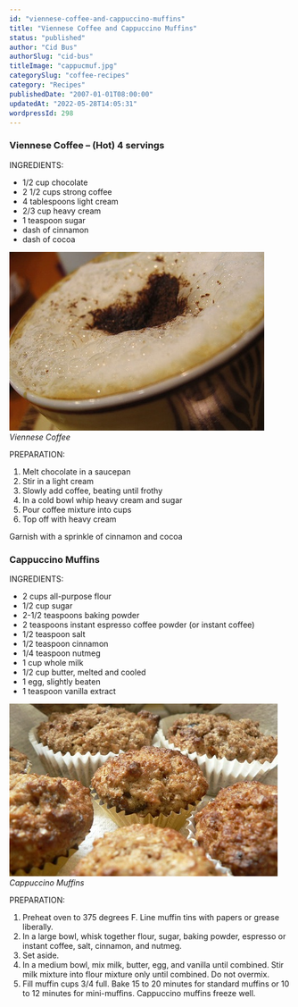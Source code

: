 ```yaml
---
id: "viennese-coffee-and-cappuccino-muffins"
title: "Viennese Coffee and Cappuccino Muffins"
status: "published"
author: "Cid Bus"
authorSlug: "cid-bus"
titleImage: "cappucmuf.jpg"
categorySlug: "coffee-recipes"
category: "Recipes"
publishedDate: "2007-01-01T08:00:00"
updatedAt: "2022-05-28T14:05:31"
wordpressId: 298
---
```


### Viennese Coffee – (Hot) 4 servings

INGREDIENTS:

-   1/2 cup chocolate
-   2 1/2 cups strong coffee
-   4 tablespoons light cream
-   2/3 cup heavy cream
-   1 teaspoon sugar
-   dash of cinnamon
-   dash of cocoa

![Viennese Coffee](latte21.jpg)  
*Viennese Coffee*

PREPARATION:

1.  Melt chocolate in a saucepan
2.  Stir in a light cream
3.  Slowly add coffee, beating until frothy
4.  In a cold bowl whip heavy cream and sugar
5.  Pour coffee mixture into cups
6.  Top off with heavy cream

Garnish with a sprinkle of cinnamon and cocoa

### Cappuccino Muffins

INGREDIENTS:

-   2 cups all-purpose flour
-   1/2 cup sugar
-   2-1/2 teaspoons baking powder
-   2 teaspoons instant espresso coffee powder (or instant coffee)
-   1/2 teaspoon salt
-   1/2 teaspoon cinnamon
-   1/4 teaspoon nutmeg
-   1 cup whole milk
-   1/2 cup butter, melted and cooled
-   1 egg, slightly beaten
-   1 teaspoon vanilla extract

![Cappuccino Muffins](cappucmuf.jpg)  
*Cappuccino Muffins*

PREPARATION:

1.  Preheat oven to 375 degrees F. Line muffin tins with papers or grease liberally.
2.  In a large bowl, whisk together flour, sugar, baking powder, espresso or instant coffee, salt, cinnamon, and nutmeg.
3.  Set aside.
4.  In a medium bowl, mix milk, butter, egg, and vanilla until combined. Stir milk mixture into flour mixture only until combined. Do not overmix.
5.  Fill muffin cups 3/4 full. Bake 15 to 20 minutes for standard muffins or 10 to 12 minutes for mini-muffins. Cappuccino muffins freeze well.
